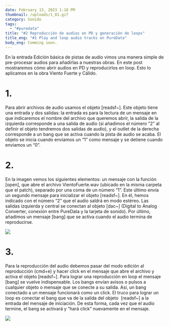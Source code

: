 ```yaml
---
date: February 13, 2023 1:18 PM
thumbnail: /uploads/1_01.gif
category: Sonido
tags:
  - "#puredata"
title: "#2 Reproducción de audios en PD y generación de loops"
title_eng: "#1 Play and loop audio tracks on PureData"
body_eng: Comming soon.
---
```

<div>

En la entrada Edición básica de pistas de audio vimos una manera simple de pre-procesar audios para añadirlas a nuestras obras. En este post mostraremos cómo abrir audios en PD y reproducirlos en loop. Esto lo aplicamos en la obra Viento Fuerte y Cálido.

# 1.

Para abrir archivos de audio usamos el objeto \[readsf~]. Este objeto tiene una entrada y dos salidas: la entrada es para la lectura de un mensaje en que indicaremos el nombre del archivo que queremos abrir, la salida de la izquierda corresponde a una salida de audio (si añadimos el número “2” al definir el objeto tendremos dos salidas de audio), y el outlet de la derecha corresponde a un bang que se activa cuando la pista de audio se acaba. El objeto se inicia cuando enviamos un “1” como mensaje y se detiene cuando enviamos un “0”.

# 2.

En la imagen vemos los siguientes elementos: un mensaje con la función \[open], que abre el archivo VientoFuerte.wav (ubicado en la misma carpeta que el patch), separado por una coma de un número “1”. Este último envía un segundo mensaje para inicializar el objeto \[readsf\~]. En él, hemos indicado con el número “2” que el audio saldrá en modo estéreo. Las salidas izquierda y central se conectan al objeto \[dac\~] (Digital to Analog Converter, conexión entre PureData y la tarjeta de sonido). Por último, añadimos un mensaje \[bang] que se activa cuando el audio termina de reproducirse.

</div>

<div>

![](/uploads/1_01.gif)

</div>

<div>

# 3.

Para la reproducción del audio debemos pasar del modo edición al reproducción (cmd+e) y hacer click en el mensaje que abre el archivo y activa el objeto \[readsf\~]. Para lograr una reproducción en loop el mensaje \[bang] se vuelve indispensable. Los bangs envían avisos o pulsos a cualquier objeto o mensaje que se conecte a su salida. Así, un bang conectado a un mensaje funcionará como un click. El truco para lograr un loop es conectar el bang que va de la salida del objeto  \[readsf\~] a la entrada del mensaje de iniciación. De esta forma, cada vez que el audio termine, el bang se activará y “hará click” nuevamente en el mensaje.

![](/uploads/1_02.gif)